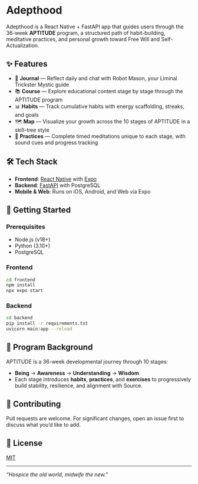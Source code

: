 # Adepthood

Adepthood is a React Native + FastAPI app that guides users through the 36-week **APTITUDE** program, a structured path of habit-building, meditative practices, and personal growth toward Free Will and Self-Actualization.

## ✨ Features

- 📓 **Journal** — Reflect daily and chat with Robot Mason, your Liminal Trickster Mystic guide  
- 📚 **Course** — Explore educational content stage by stage through the APTITUDE program  
- 📊 **Habits** — Track cumulative habits with energy scaffolding, streaks, and goals  
- 🗺️ **Map** — Visualize your growth across the 10 stages of APTITUDE in a skill-tree style  
- 🧘 **Practices** — Complete timed meditations unique to each stage, with sound cues and progress tracking  

## 🛠️ Tech Stack

- **Frontend**: [React Native](https://reactnative.dev/) with [Expo](https://expo.dev/)  
- **Backend**: [FastAPI](https://fastapi.tiangolo.com/) with PostgreSQL  
- **Mobile & Web**: Runs on iOS, Android, and Web via Expo  

## 🚀 Getting Started

### Prerequisites
- Node.js (v18+)
- Python (3.10+)
- PostgreSQL

### Frontend
```bash
cd frontend
npm install
npx expo start
```

### Backend
```bash
cd backend
pip install -r requirements.txt
uvicorn main:app --reload
```

## 📖 Program Background

APTITUDE is a 36-week developmental journey through 10 stages:
- **Being** → **Awareness** → **Understanding** → **Wisdom**  
- Each stage introduces **habits**, **practices**, and **exercises** to progressively build stability, resilience, and alignment with Source.

## 🤝 Contributing

Pull requests are welcome. For significant changes, open an issue first to discuss what you’d like to add.

## 📜 License

[MIT](LICENSE)

---
*“Hospice the old world, midwife the new.”*
